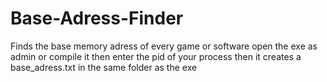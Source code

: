# Base-Adress-Finder
Finds the base memory adress of every game or software
open the exe as admin or compile it then enter the pid of your process then it creates a base_adress.txt in the same folder as the exe
